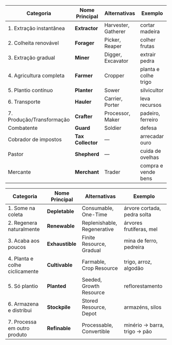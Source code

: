| Categoria                 | Nome Principal    | Alternativas        | Exemplo              |
| ------------------------- | ----------------- | ------------------- | -------------------- |
| 1. Extração instantânea   | **Extractor**     | Harvester, Gatherer | cortar madeira       |
| 2. Colheita renovável     | **Forager**       | Picker, Reaper      | colher frutas        |
| 3. Extração gradual       | **Miner**         | Digger, Excavator   | extrair pedra        |
| 4. Agricultura completa   | **Farmer**        | Cropper             | planta e colhe trigo |
| 5. Plantio contínuo       | **Planter**       | Sower               | silvicultor          |
| 6. Transporte             | **Hauler**        | Carrier, Porter     | leva recursos        |
| 7. Produção/Transformação | **Crafter**       | Processor, Maker    | padeiro, ferreiro    |
| Combatente                | **Guard**         | Soldier             | defesa               |
| Cobrador de impostos      | **Tax Collector** | —                   | arrecadar ouro       |
| Pastor                    | **Shepherd**      | —                   | cuida de ovelhas     |
| Mercante                  | **Merchant**      | Trader              | compra e vende bens  |


| Categoria                      | Nome Principal  | Alternativas                | Exemplo                      |
| ------------------------------ | --------------- | --------------------------- | ---------------------------- |
| 1. Some na coleta              | **Depletable**  | Consumable, One-Time        | árvore cortada, pedra solta  |
| 2. Regenera naturalmente       | **Renewable**   | Replenishable, Regenerative | árvores frutíferas, mel      |
| 3. Acaba aos poucos            | **Exhaustible** | Finite Resource, Gradual    | mina de ferro, pedreira      |
| 4. Planta e colhe ciclicamente | **Cultivable**  | Farmable, Crop Resource     | trigo, arroz, algodão        |
| 5. Só plantio                  | **Planted**     | Seeded, Growth Resource     | reflorestamento              |
| 6. Armazena e distribui        | **Stockpile**   | Stored Resource, Depot      | armazéns, silos              |
| 7. Processa em outro produto   | **Refinable**   | Processable, Convertible    | minério → barra, trigo → pão |
